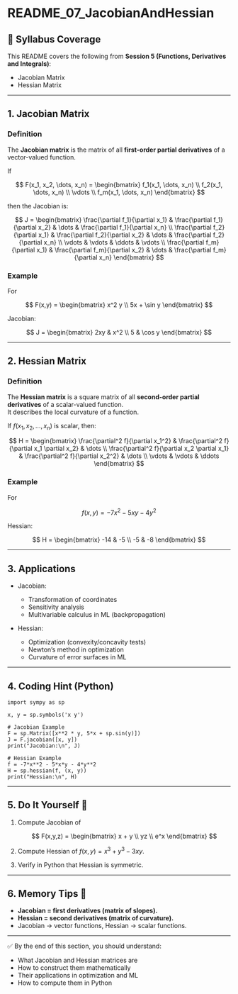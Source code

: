 # README_07_JacobianAndHessian

## 📌 Syllabus Coverage
This README covers the following from **Session 5 (Functions, Derivatives and Integrals)**:
- Jacobian Matrix
- Hessian Matrix

---

## 1. Jacobian Matrix

### Definition
The **Jacobian matrix** is the matrix of all **first-order partial derivatives** of a vector-valued function.

If  

$$
F(x_1, x_2, \dots, x_n) = 
\begin{bmatrix}
f_1(x_1, \dots, x_n) \\
f_2(x_1, \dots, x_n) \\
\vdots \\
f_m(x_1, \dots, x_n)
\end{bmatrix}
$$

then the Jacobian is:

$$
J = \begin{bmatrix}
\frac{\partial f_1}{\partial x_1} & \frac{\partial f_1}{\partial x_2} & \dots & \frac{\partial f_1}{\partial x_n} \\
\frac{\partial f_2}{\partial x_1} & \frac{\partial f_2}{\partial x_2} & \dots & \frac{\partial f_2}{\partial x_n} \\
\vdots & \vdots & \ddots & \vdots \\
\frac{\partial f_m}{\partial x_1} & \frac{\partial f_m}{\partial x_2} & \dots & \frac{\partial f_m}{\partial x_n}
\end{bmatrix}
$$

### Example
For  

$$
F(x,y) = 
\begin{bmatrix}
x^2 y \\
5x + \sin y
\end{bmatrix}
$$

Jacobian:

$$
J = \begin{bmatrix}
2xy & x^2 \\
5 & \cos y
\end{bmatrix}
$$

---

## 2. Hessian Matrix

### Definition
The **Hessian matrix** is a square matrix of all **second-order partial derivatives** of a scalar-valued function.  
It describes the local curvature of a function.  

If $f(x_1, x_2, \dots, x_n)$ is scalar, then:

$$
H = \begin{bmatrix}
\frac{\partial^2 f}{\partial x_1^2} & \frac{\partial^2 f}{\partial x_1 \partial x_2} & \dots \\
\frac{\partial^2 f}{\partial x_2 \partial x_1} & \frac{\partial^2 f}{\partial x_2^2} & \dots \\
\vdots & \vdots & \ddots
\end{bmatrix}
$$

### Example
For  

$$
f(x,y) = -7x^2 - 5xy - 4y^2
$$

Hessian:

$$
H = \begin{bmatrix}
-14 & -5 \\
-5 & -8
\end{bmatrix}
$$

---

## 3. Applications
- Jacobian:  
  - Transformation of coordinates  
  - Sensitivity analysis  
  - Multivariable calculus in ML (backpropagation)  

- Hessian:  
  - Optimization (convexity/concavity tests)  
  - Newton’s method in optimization  
  - Curvature of error surfaces in ML  

---

## 4. Coding Hint (Python)
    import sympy as sp

    x, y = sp.symbols('x y')

    # Jacobian Example
    F = sp.Matrix([x**2 * y, 5*x + sp.sin(y)])
    J = F.jacobian([x, y])
    print("Jacobian:\n", J)

    # Hessian Example
    f = -7*x**2 - 5*x*y - 4*y**2
    H = sp.hessian(f, (x, y))
    print("Hessian:\n", H)

---

## 5. Do It Yourself 🚀
1. Compute Jacobian of  

   $$
   F(x,y,z) = 
   \begin{bmatrix}
   x + y \\
   yz \\
   e^x
   \end{bmatrix}
   $$  

2. Compute Hessian of $f(x,y) = x^3 + y^3 - 3xy$.  
3. Verify in Python that Hessian is symmetric.  

---

## 6. Memory Tips 🧠
- **Jacobian = first derivatives (matrix of slopes).**  
- **Hessian = second derivatives (matrix of curvature).**  
- Jacobian → vector functions, Hessian → scalar functions.  

---

✅ By the end of this section, you should understand:
- What Jacobian and Hessian matrices are  
- How to construct them mathematically  
- Their applications in optimization and ML  
- How to compute them in Python  

